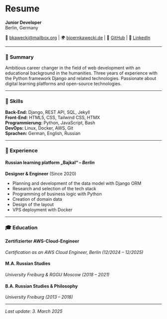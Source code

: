 # Resume

**Junior Developer**  
Berlin, Germany  

📧 [bkawecki@mailbox.org](mailto:bkawecki@mailbox.org) | 🌍 [bjoernkawecki.de](http://bjoernkawecki.de) | 💼 [GitHub](https://github.com/bjkawecki) | 🔗 [LinkedIn](https://www.linkedin.com/in/bj%C3%B6rnkawecki)  

---

### 📝 **Summary**
  Ambitious career changer in the field of web development with an educational background in the humanities.
  Three years of experience with the Python framework Django and related technologies.
  Passionate about digital learning platforms and open-source technologies.

---

### 🔧 **Skills**
**Back-End:** Django, REST API, SQL, Jekyll  
**Front-End:** HTML5, CSS, Tailwind CSS, HTMX  
**Programmierung:** Python, JavaScript, Bash  
**DevOps:** Linux, Docker, AWS, Git  
**Sprachen:** German, English, Russian

---

### 💼 **Experience**
#### **Russian learning platform „Bajkal“** – *Berlin*  
**Designer & Engineer** (Since 2020)  
- Planning and development of the data model with Django ORM
- Research and selection of the tech stack
- Programming of business logic with Python
- Creation of domain data
- Design of the layout
- VPS deployment with Docker

---

### 🎓 **Education**
#### **Zertifizierter AWS-Cloud-Engineer**  
*Certification as an AWS Cloud Engineer, Berlin (12/2024 – 12/2025)*  

#### **M.A. Russian Studies**  
*University Freiburg & RGGU Moscow (2018 – 2021)*  

#### **B.A. Russian Studies & Philosophy**  
*University Freiburg (2013 – 2018)*  

---

*Last update: 3. March 2025*


